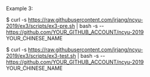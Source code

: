 Example 3:

$ curl -s https://raw.githubusercontent.com/jrjang/ncyu-2019/ex3/scripts/ex3-pre.sh | bash -s -- https://github.com/YOUR_GITHUB_ACCOUNT/ncyu-2019 YOUR_CHINESE_NAME

$ curl -s https://raw.githubusercontent.com/jrjang/ncyu-2019/ex3/scripts/ex3-test.sh | bash -s -- https://github.com/YOUR_GITHUB_ACCOUNT/ncyu-2019 YOUR_CHINESE_NAME
